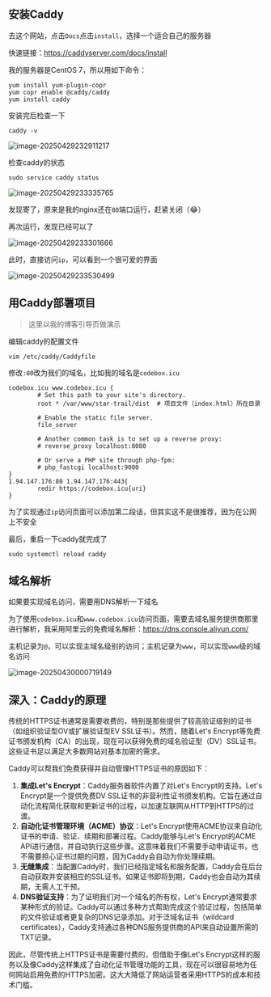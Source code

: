 ## 安装Caddy

去这个网站，点击`Docs`点击`install`，选择一个适合自己的服务器

快速链接：https://caddyserver.com/docs/install

我的服务器是CentOS 7，所以用如下命令：

```shell
yum install yum-plugin-copr
yum copr enable @caddy/caddy
yum install caddy
```

安装完后检查一下

```shell
caddy -v
```

![image-20250429232911217](https://cdn.jsdelivr.net/gh/01Petard/imageURL@main/img/202504292329379.png)

检查caddy的状态

```shell
sudo service caddy status
```

![image-20250429233335765](https://cdn.jsdelivr.net/gh/01Petard/imageURL@main/img/202504292333791.png)

发现寄了，原来是我的nginx还在`80`端口运行，赶紧关闭（😂）

再次运行，发现已经可以了

![image-20250429233301666](https://cdn.jsdelivr.net/gh/01Petard/imageURL@main/img/202504292333688.png)

此时，直接访问`ip`，可以看到一个很可爱的界面

![image-20250429233530499](https://cdn.jsdelivr.net/gh/01Petard/imageURL@main/img/202504292335527.png)

## 用Caddy部署项目

> 这里以我的博客引导页做演示

编辑caddy的配置文件

```shell
vim /etc/caddy/Caddyfile
```

修改`:80`改为我们的域名，比如我的域名是`codebox.icu`

```nginx
codebox.icu www.codebox.icu {
        # Set this path to your site's directory.
        root * /var/www/star-trail/dist  # 项目文件（index.html）所在目录

        # Enable the static file server.
        file_server

        # Another common task is to set up a reverse proxy:
        # reverse_proxy localhost:8080

        # Or serve a PHP site through php-fpm:
        # php_fastcgi localhost:9000
}
1.94.147.176:80 1.94.147.176:443{
        redir https://codebox.icu{uri}
}
```

为了实现通过`ip`访问页面可以添加第二段话，但其实这不是很推荐，因为在公网上不安全

最后，重启一下caddy就完成了

```shell
sudo systemctl reload caddy
```

## 域名解析

如果要实现域名访问，需要用DNS解析一下域名

为了使用`codebox.icu`和`www.codebox.icu`访问页面，需要去域名服务提供商那里进行解析，我采用阿里云的免费域名解析：https://dns.console.aliyun.com/

主机记录为`@`，可以实现主域名级别的访问；主机记录为`www`，可以实现`www`级的域名访问

![image-20250430000719149](https://cdn.jsdelivr.net/gh/01Petard/imageURL@main/img/202504300007186.png)

## 深入：Caddy的原理

传统的HTTPS证书通常是需要收费的，特别是那些提供了较高验证级别的证书（如组织验证型OV或扩展验证型EV SSL证书）。然而，随着Let's Encrypt等免费证书颁发机构（CA）的出现，现在可以获得免费的域名验证型（DV）SSL证书。这些证书足以满足大多数网站对基本加密的需求。

Caddy可以帮我们免费获得并自动管理HTTPS证书的原因如下：

1. **集成Let's Encrypt**：Caddy服务器软件内置了对Let's Encrypt的支持。Let's Encrypt是一个提供免费DV SSL证书的非营利性证书颁发机构。它旨在通过自动化流程简化获取和更新证书的过程，以加速互联网从HTTP到HTTPS的过渡。
2. **自动化证书管理环境（ACME）协议**：Let's Encrypt使用ACME协议来自动化证书的申请、验证、续期和部署过程。Caddy能够与Let's Encrypt的ACME API进行通信，并自动执行这些步骤。这意味着我们不需要手动申请证书，也不需要担心证书过期的问题，因为Caddy会自动为你处理续期。
3. **无缝集成**：当配置Caddy时，我们已经指定域名和服务配置，Caddy会在后台自动获取并安装相应的SSL证书。如果证书即将到期，Caddy也会自动为其续期，无需人工干预。
4. **DNS验证支持**：为了证明我们对一个域名的所有权，Let's Encrypt通常要求某种形式的验证。Caddy可以通过多种方式帮助完成这个验证过程，包括简单的文件验证或者更复杂的DNS记录添加。对于泛域名证书（wildcard certificates），Caddy支持通过各种DNS服务提供商的API来自动设置所需的TXT记录。

因此，尽管传统上HTTPS证书是需要付费的，但借助于像Let's Encrypt这样的服务以及像Caddy这样集成了自动化证书管理功能的工具，现在可以很容易地为任何网站启用免费的HTTPS加密。这大大降低了网站运营者采用HTTPS的成本和技术门槛。